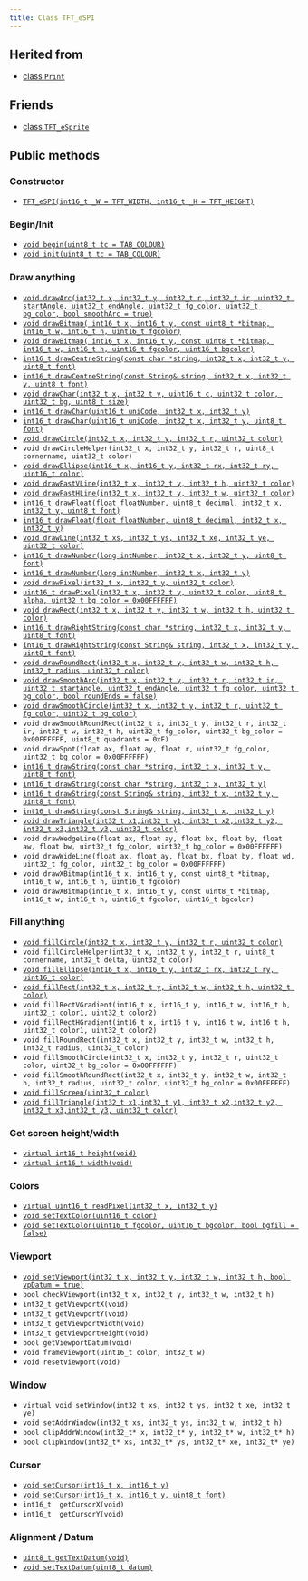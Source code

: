 ```yaml
---
title: Class TFT_eSPI
---
```


## Herited from

* [class `Print`](https://reference.arduino.cc/reference/en/language/functions/communication/print/)

## Friends

* [class `TFT_eSprite`](../tft_esprite.md)

## Public methods

### Constructor

* [`TFT_eSPI(int16_t _W = TFT_WIDTH, int16_t _H = TFT_HEIGHT)`](methods/constructor.md)

### Begin/Init

* [`void begin(uint8_t tc = TAB_COLOUR)`](methods/begin.md)
* [`void init(uint8_t tc = TAB_COLOUR)`](methods/init.md)

### Draw anything

* [`void drawArc(int32_t x, int32_t y, int32_t r, int32_t ir, uint32_t startAngle, uint32_t endAngle, uint32_t fg_color, uint32_t bg_color, bool smoothArc = true)`](methods/drawarc.md)
* [`void drawBitmap( int16_t x, int16_t y, const uint8_t *bitmap, int16_t w, int16_t h, uint16_t fgcolor)`](methods/drawbitmap.md)
* [`void drawBitmap( int16_t x, int16_t y, const uint8_t *bitmap, int16_t w, int16_t h, uint16_t fgcolor, uint16_t bgcolor)`](methods/drawbitmap.md)
* [`int16_t drawCentreString(const char *string, int32_t x, int32_t y, uint8_t font)`](methods/drawcentrestring.md)
* [`int16_t drawCentreString(const String& string, int32_t x, int32_t y, uint8_t font)`](methods/drawcentrestring.md)
* [`void drawChar(int32_t x, int32_t y, uint16_t c, uint32_t color, uint32_t bg, uint8_t size)`](methods/drawchar.md)
* [`int16_t drawChar(uint16_t uniCode, int32_t x, int32_t y)`](methods/drawchar.md)
* [`int16_t drawChar(uint16_t uniCode, int32_t x, int32_t y, uint8_t font)`](methods/drawchar.md)
* [`void drawCircle(int32_t x, int32_t y, int32_t r, uint32_t color)`](methods/drawcircle.md)
* `void drawCircleHelper(int32_t x, int32_t y, int32_t r, uint8_t cornername, uint32_t color)`
* [`void drawEllipse(int16_t x, int16_t y, int32_t rx, int32_t ry, uint16_t color)`](methods/drawellipse.md)
* [`void drawFastVLine(int32_t x, int32_t y, int32_t h, uint32_t color)`](methods/drawfastline.md)
* [`void drawFastHLine(int32_t x, int32_t y, int32_t w, uint32_t color)`](methods/drawfastline.md)
* [`int16_t drawFloat(float floatNumber, uint8_t decimal, int32_t x, int32_t y, uint8_t font)`](methods/drawfloat.md)
* [`int16_t drawFloat(float floatNumber, uint8_t decimal, int32_t x, int32_t y)`](methods/drawfloat.md)
* [`void drawLine(int32_t xs, int32_t ys, int32_t xe, int32_t ye, uint32_t color)`](methods/drawline.md)
* [`int16_t drawNumber(long intNumber, int32_t x, int32_t y, uint8_t font)`](methods/drawnumber.md)
* [`int16_t drawNumber(long intNumber, int32_t x, int32_t y)`](methods/drawnumber.md)
* [`void drawPixel(int32_t x, int32_t y, uint32_t color)`](methods/drawpixel.md)
* [`uint16_t drawPixel(int32_t x, int32_t y, uint32_t color, uint8_t alpha, uint32_t bg_color = 0x00FFFFFF)`](methods/drawpixel.md)
* [`void drawRect(int32_t x, int32_t y, int32_t w, int32_t h, uint32_t color)`](methods/drawrect.md)
* [`int16_t drawRightString(const char *string, int32_t x, int32_t y, uint8_t font)`](methods/drawrightstring.md)
* [`int16_t drawRightString(const String& string, int32_t x, int32_t y, uint8_t font)`](methods/drawrightstring.md)
* [`void drawRoundRect(int32_t x, int32_t y, int32_t w, int32_t h, int32_t radius, uint32_t color)`](methods/drawrect.md)
* [`void drawSmoothArc(int32_t x, int32_t y, int32_t r, int32_t ir, uint32_t startAngle, uint32_t endAngle, uint32_t fg_color, uint32_t bg_color, bool roundEnds = false)`](methods/drawarc.md)
* [`void drawSmoothCircle(int32_t x, int32_t y, int32_t r, uint32_t fg_color, uint32_t bg_color)`](methods/drawcircle.md)
* `void drawSmoothRoundRect(int32_t x, int32_t y, int32_t r, int32_t ir, int32_t w, int32_t h, uint32_t fg_color, uint32_t bg_color = 0x00FFFFFF, uint8_t quadrants = 0xF)`
* `void drawSpot(float ax, float ay, float r, uint32_t fg_color, uint32_t bg_color = 0x00FFFFFF)`
* [`int16_t drawString(const char *string, int32_t x, int32_t y, uint8_t font)`](methods/drawstring.md)
* [`int16_t drawString(const char *string, int32_t x, int32_t y)`](methods/drawstring.md)
* [`int16_t drawString(const String& string, int32_t x, int32_t y, uint8_t font)`](methods/drawstring.md)
* [`int16_t drawString(const String& string, int32_t x, int32_t y)`](methods/drawstring.md)
* [`void drawTriangle(int32_t x1,int32_t y1, int32_t x2,int32_t y2, int32_t x3,int32_t y3, uint32_t color)`](methods/drawtriangle.md)
* `void drawWedgeLine(float ax, float ay, float bx, float by, float aw, float bw, uint32_t fg_color, uint32_t bg_color = 0x00FFFFFF)`
* `void drawWideLine(float ax, float ay, float bx, float by, float wd, uint32_t fg_color, uint32_t bg_color = 0x00FFFFFF)`
* `void drawXBitmap(int16_t x, int16_t y, const uint8_t *bitmap, int16_t w, int16_t h, uint16_t fgcolor)`
* `void drawXBitmap(int16_t x, int16_t y, const uint8_t *bitmap, int16_t w, int16_t h, uint16_t fgcolor, uint16_t bgcolor)`

### Fill anything
 
* [`void fillCircle(int32_t x, int32_t y, int32_t r, uint32_t color)`](methods/fillcircle.md)
* `void fillCircleHelper(int32_t x, int32_t y, int32_t r, uint8_t cornername, int32_t delta, uint32_t color)`
* [`void fillEllipse(int16_t x, int16_t y, int32_t rx, int32_t ry, uint16_t color)`](methods/fillellipse.md)
* [`void fillRect(int32_t x, int32_t y, int32_t w, int32_t h, uint32_t color)`](methods/fillrect.md)
* `void fillRectVGradient(int16_t x, int16_t y, int16_t w, int16_t h, uint32_t color1, uint32_t color2)`
* `void fillRectHGradient(int16_t x, int16_t y, int16_t w, int16_t h, uint32_t color1, uint32_t color2)`
* `void fillRoundRect(int32_t x, int32_t y, int32_t w, int32_t h, int32_t radius, uint32_t color)`
* `void fillSmoothCircle(int32_t x, int32_t y, int32_t r, uint32_t color, uint32_t bg_color = 0x00FFFFFF)`
* `void fillSmoothRoundRect(int32_t x, int32_t y, int32_t w, int32_t h, int32_t radius, uint32_t color, uint32_t bg_color = 0x00FFFFFF)`
* [`void fillScreen(uint32_t color)`](methods/fillscreen.md)
* [`void fillTriangle(int32_t x1,int32_t y1, int32_t x2,int32_t y2, int32_t x3,int32_t y3, uint32_t color)`](methods/filltriangle.md)

### Get screen height/width

* [`virtual int16_t height(void)`](methods/height_width.md)
* [`virtual int16_t width(void)`](methods/height_width.md)

### Colors

* [`virtual uint16_t readPixel(int32_t x, int32_t y)`](methods/readpixel.md)
* [`void setTextColor(uint16_t color)`](methods/settextcolor.md)
* [`void setTextColor(uint16_t fgcolor, uint16_t bgcolor, bool bgfill = false)`](methods/settextcolor.md)

### Viewport

* [`void setViewport(int32_t x, int32_t y, int32_t w, int32_t h, bool vpDatum = true)`](methods/setviewport.md)
* `bool checkViewport(int32_t x, int32_t y, int32_t w, int32_t h)`
* `int32_t getViewportX(void)`
* `int32_t getViewportY(void)`
* `int32_t getViewportWidth(void)`
* `int32_t getViewportHeight(void)`
* `bool getViewportDatum(void)`
* `void frameViewport(uint16_t color, int32_t w)`
* `void resetViewport(void)`

### Window

* `virtual void setWindow(int32_t xs, int32_t ys, int32_t xe, int32_t ye)`
* `void setAddrWindow(int32_t xs, int32_t ys, int32_t w, int32_t h)`
* `bool clipAddrWindow(int32_t* x, int32_t* y, int32_t* w, int32_t* h)`
* `bool clipWindow(int32_t* xs, int32_t* ys, int32_t* xe, int32_t* ye)`

### Cursor

* [`void setCursor(int16_t x, int16_t y)`](methods/setcursor.md)
* [`void setCursor(int16_t x, int16_t y, uint8_t font)`](methods/setcursor.md)
* `int16_t  getCursorX(void)`
* `int16_t  getCursorY(void)`

### Alignment / Datum

* [`uint8_t getTextDatum(void)`](methods/gettextdatum.md)
* [`void setTextDatum(uint8_t datum)`](methods/settextdatum.md)

<!--
### what ? 

* virtual void pushColor(uint16_t color)
* virtual void begin_nin_write()
* virtual void end_nin_write()
* void setRotation(uint8_t r)
* uint8_t getRotation(void)
* void setOrigin(int32_t x, int32_t y)
* int32_t getOriginX(void)
* int32_t getOriginY(void)
* void invertDisplay(bool i)
* void pushColor(uint16_t color, uint32_t len)
* void pushColors(uint16_t  *data, uint32_t len, bool swap = true)
* void pushColors(uint8_t  *data, uint32_t len)
* void pushBlock(uint16_t color, uint32_t len)
* void pushPixels(const void * data_in, uint32_t len)
* uint8_t tft_Read_8(void)
* void begin_SDA_Read(void)
* void end_SDA_Read(void)


* void setSwapBytes(bool swap)
* bool getSwapBytes(void)
* void setBitmapColor(uint16_t fgcolor, uint16_t bgcolor)
* void setPivot(int16_t x, int16_t y)
* int16_t getPivotX(void)
* int16_t getPivotY(void)
* void readRect(int32_t x, int32_t y, int32_t w, int32_t h, uint16_t *data)
* void pushRect(int32_t x, int32_t y, int32_t w, int32_t h, uint16_t *data)
* void pushImage(int32_t x, int32_t y, int32_t w, int32_t h, uint16_t *data)
* void pushImage(int32_t x, int32_t y, int32_t w, int32_t h, uint16_t *data, uint16_t transparent)
* void pushImage(int32_t x, int32_t y, int32_t w, int32_t h, const uint16_t *data, uint16_t transparent)
* void pushImage(int32_t x, int32_t y, int32_t w, int32_t h, const uint16_t *data)
* void pushImage(int32_t x, int32_t y, int32_t w, int32_t h, uint8_t  *data, bool bpp8 = true, uint16_t *cmap = nullptr)
* void pushImage(int32_t x, int32_t y, int32_t w, int32_t h, uint8_t  *data, uint8_t  transparent, bool bpp8 = true, uint16_t *cmap = nullptr)
* void pushImage(int32_t x, int32_t y, int32_t w, int32_t h, const uint8_t *data, bool bpp8,  uint16_t *cmap = nullptr)
* void pushMaskedImage(int32_t x, int32_t y, int32_t w, int32_t h, uint16_t *img, uint8_t *mask)
* void readRectRGB(int32_t x, int32_t y, int32_t w, int32_t h, uint8_t *data)
* void setTextSize(uint8_t size)
* void setTextWrap(bool wrapX, bool wrapY = false)
* void setTextPadding(uint16_t x_width)
* uint16_t getTextPadding(void)
* void setFreeFont(const GFXfont *f = NULL)
* void setTextFont(uint8_t font)
* void setFreeFont(uint8_t font)
* void setTextFont(uint8_t font)
* int16_t textWidth(const char *string, uint8_t font)
* int16_t textWidth(const char *string)
* int16_t textWidth(const String& string, uint8_t font)
* int16_t textWidth(const String& string)
* int16_t fontHeight(uint8_t font)
* int16_t fontHeight(void)
* uint16_t decodeUTF8(uint8_t *buf, uint16_t *index, uint16_t remaining)
* uint16_t decodeUTF8(uint8_t c)
* size_t write(uint8_t)
* void setCallback(getColorCallback getCol)
* uint16_t fontsLoaded(void)
* void spiwrite(uint8_t)
* void writecommand(uint16_t c)
* void writeRegister8(uint16_t c, uint8_t d)
* void writeRegister16(uint16_t c, uint16_t d)
* void writecommand(uint8_t c)
* void writedata(uint8_t d)
* void commandList(const uint8_t *addr)
* uint8_t readcommand8( uint8_t cmd_function, uint8_t index = 0)
* uint16_t readcommand16(uint8_t cmd_function, uint8_t index = 0)
* uint32_t readcommand32(uint8_t cmd_function, uint8_t index = 0)
* uint16_t color565(uint8_t red, uint8_t green, uint8_t blue)
* uint16_t color8to16(uint8_t color332)
* uint8_t  color16to8(uint16_t color565)
* uint32_t color16to24(uint16_t color565)
* uint32_t color24to16(uint32_t color888);
* uint16_t alphaBlend(uint8_t alpha, uint16_t fgc, uint16_t bgc)
* uint16_t alphaBlend(uint8_t alpha, uint16_t fgc, uint16_t bgc, uint8_t dither)
* uint32_t alphaBlend24(uint8_t alpha, uint32_t fgc, uint32_t bgc, uint8_t dither = 0)
* bool initDMA(bool ctrl_cs = false)
* void deInitDMA(void)		   
* void pushImageDMA(int32_t x, int32_t y, int32_t w, int32_t h, uint16_t* data, uint16_t* buffer = nullptr)
* void pushImageDMA(int32_t x, int32_t y, int32_t w, int32_t h, uint16_t const* data)
* void pushPixelsDMA(uint16_t* image, uint32_t len)
* bool dmaBusy(void)
* void dmaWait(void)

  bool     DMA_Enabled = false;   // Flag for DMA enabled state
  uint8_t  spiBusyCheck = 0;      // Number of ESP32 transfer buffers to check

* void startWrite(void)
* void writeColor(uint16_t color, uint32_t len)
* void endWrite(void)

  // Set/get an arbitrary library configuration attribute or option
  //       Use to switch ON/OFF capabilities such as UTF8 decoding - each attribute has a unique ID
  //       id = 0: reserved - may be used in future to reset all attributes to a default state
  //       id = 1: Turn on (a=true) or off (a=false) GLCD cp437 font character error correction
  //       id = 2: Turn on (a=true) or off (a=false) UTF8 decoding
  //       id = 3: Enable or disable use of ESP32 PSRAM (if available)
           #define CP437_SWITCH 1
           #define UTF8_SWITCH  2
           #define PSRAM_ENABLE 3
  void     setAttribute(uint8_t id = 0, uint8_t a = 0); // Set attribute value
  uint8_t  getAttribute(uint8_t id = 0);                // Get attribute value

           // Used for diagnostic sketch to see library setup adopted by compiler, see Section 7 above
  void     getSetup(setup_t& tft_settings); // Sketch provides the instance to populate
  bool     verifySetupID(uint32_t id);

  // Global variables
#if !defined (TFT_PARALLEL_8_BIT) && !defined (RP2040_PIO_INTERFACE)
  static   SPIClass& getSPIinstance(void); // Get SPI class handle
#endif
  uint32_t textcolor, textbgcolor;         // Text foreground and background colours

  uint32_t bitmap_fg, bitmap_bg;           // Bitmap foreground (bit=1) and background (bit=0) colours

  uint8_t  textfont,  // Current selected font number
           textsize,  // Current font size multiplier
           textdatum, // Text reference datum
           rotation;  // Display rotation (0-3)

  uint8_t  decoderState = 0;   // UTF8 decoder state        - not for user access
  uint16_t decoderBuffer;      // Unicode code-point buffer - not for user access


Private methodes
----------------

*  void     spi_begin()
*  void     spi_end()
*  void     spi_begin_read()
*  void     spi_end_read()
*  inline void begin_tft_write() __attribute__((always_inline));
*  inline void end_tft_write()   __attribute__((always_inline));
*  inline void begin_tft_read()  __attribute__((always_inline));
*  inline void end_tft_read()    __attribute__((always_inline));

   void     initBus(void);

           // Temporary  library development function  TODO: remove need for this
  void     pushSwapBytePixels(const void* data_in, uint32_t len);

           // Same as setAddrWindow but exits with CGRAM in read mode
  void     readAddrWindow(int32_t xs, int32_t ys, int32_t w, int32_t h);

           // Byte read prototype
  uint8_t  readByte(void);

           // GPIO parallel bus input/output direction control
  void     busDir(uint32_t mask, uint8_t mode);

           // Single GPIO input/output direction control
  void     gpioMode(uint8_t gpio, uint8_t mode);

           // Smooth graphics helper
  uint8_t  sqrt_fraction(uint32_t num);

           // Helper function: calculate distance of a point from a finite length line between two points
  float    wedgeLineDistance(float pax, float pay, float bax, float bay, float dr);

           // Display variant settings
  uint8_t  tabcolor,                   // ST7735 screen protector "tab" colour (now invalid)
           colstart = 0, rowstart = 0; // Screen display area to CGRAM area coordinate offsets

           // Port and pin masks for control signals (ESP826 only) - TODO: remove need for this
  volatile uint32_t *dcport, *csport;
  uint32_t cspinmask, dcpinmask, wrpinmask, sclkpinmask;

           #if defined(ESP32_PARALLEL)
           // Bit masks for ESP32 parallel bus interface
  uint32_t xclr_mask, xdir_mask; // Port set/clear and direction control masks

           // Lookup table for ESP32 parallel bus interface uses 1kbyte RAM,
  uint32_t xset_mask[256]; // Makes Sprite rendering test 33% faster, for slower macro equivalent
                           // see commented out #define set_mask(C) within TFT_eSPI_ESP32.h
           #endif

  //uint32_t lastColor = 0xFFFF; // Last colour - used to minimise bit shifting overhead

  getColorCallback getColor = nullptr; // Smooth font callback function pointer

  bool     locked, inTransaction, lockTransaction; // SPI transaction and mutex lock flags


Protected attributs
-------------------

  int32_t  _init_width, _init_height; // Display w/h as input, used by setRotation()
  int32_t  _width, _height;           // Display w/h as modified by current rotation
  int32_t  addr_row, addr_col;        // Window position - used to minimise window commands

  int16_t  _xPivot;   // TFT x pivot point coordinate for rotated Sprites
  int16_t  _yPivot;   // TFT x pivot point coordinate for rotated Sprites

  // Viewport variables
  int32_t  _vpX, _vpY, _vpW, _vpH;    // Note: x start, y start, x end + 1, y end + 1
  int32_t  _xDatum;
  int32_t  _yDatum;
  int32_t  _xWidth;
  int32_t  _yHeight;
  bool     _vpDatum;
  bool     _vpOoB;

  int32_t  cursor_x, cursor_y, padX;       // Text cursor x,y and padding setting
  int32_t  bg_cursor_x;                    // Background fill cursor
  int32_t  last_cursor_x;                  // Previous text cursor position when fill used

  uint32_t fontsloaded;               // Bit field of fonts loaded

  uint8_t  glyph_ab,   // Smooth font glyph delta Y (height) above baseline
           glyph_bb;   // Smooth font glyph delta Y (height) below baseline

  bool     isDigits;   // adjust bounding box for numbers to reduce visual jiggling
  bool     textwrapX, textwrapY;  // If set, 'wrap' text at right and optionally bottom edge of display
  bool     _swapBytes; // Swap the byte order for TFT pushImage()

  bool     _booted;    // init() or begin() has already run once

                       // User sketch manages these via set/getAttribute()
  bool     _cp437;        // If set, use correct CP437 charset (default is OFF)
  bool     _utf8;         // If set, use UTF-8 decoder in print stream 'write()' function (default ON)
  bool     _psram_enable; // Enable PSRAM use for library functions (TBD) and Sprites

  uint32_t _lastColor; // Buffered value of last colour used

  bool     _fillbg;    // Fill background flag (just for for smooth fonts at the moment)

#if defined (SSD1963_DRIVER)
  uint16_t Cswap;      // Swap buffer for SSD1963
  uint8_t r6, g6, b6;  // RGB buffer for SSD1963
#endif

#ifdef LOAD_GFXFF
  GFXfont  *gfxFont;
#endif

/***************************************************************************************
**                         Section 9: TFT_eSPI class conditional extensions
***************************************************************************************/
// Load the Touch extension
#ifdef TOUCH_CS
  #if defined (TFT_PARALLEL_8_BIT) || defined (RP2040_PIO_INTERFACE)
    #if !defined(DISABLE_ALL_LIBRARY_WARNINGS)
      #error >>>>->> Touch functions not supported in 8/16-bit parallel mode or with RP2040 PIO.
    #endif
  #else
    #include "Extensions/Touch.h"        // Loaded if TOUCH_CS is defined by user
  #endif
#else
    #if !defined(DISABLE_ALL_LIBRARY_WARNINGS)
      #warning >>>>->> TOUCH_CS pin not defined, TFT_eSPI touch functions will not be available!
    #endif
#endif

// Load the Anti-aliased font extension
#ifdef SMOOTH_FONT
  #include "Extensions/Smooth_font.h"  // Loaded if SMOOTH_FONT is defined by user
#endif

}; // End of class TFT_eSPI

-->